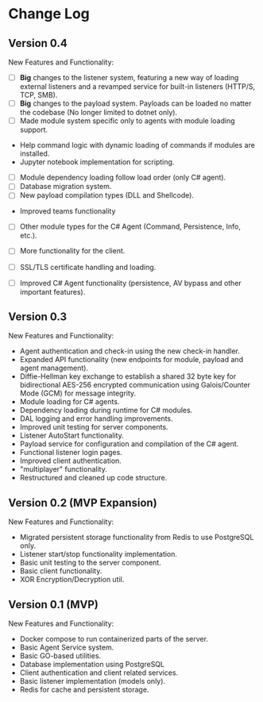 # Change Log



## **Version 0.4**

New Features and Functionality:

- [ ] **Big** changes to the listener system, featuring a new way of loading external listeners and a revamped service for built-in listeners (HTTP/S, TCP, SMB).
- [ ] **Big** changes to the payload system. Payloads can be loaded no matter the codebase (No longer limited to dotnet only).
- [ ] Made module system specific only to agents with module loading support.
- Help command logic with dynamic loading of commands if modules are installed.
- Jupyter notebook implementation for scripting.
- [ ] Module dependency loading follow load order (only C# agent).
- [ ] Database migration system.
- [ ] New payload compilation types (DLL and Shellcode).
- Improved teams functionality
- [ ] Other module types for the C# Agent (Command, Persistence, Info, etc.).
- [ ] More functionality for the client.
- [ ] SSL/TLS certificate handling and loading.
- [ ] Improved C# Agent functionality (persistence, AV bypass and other important features).


## **Version 0.3**

New Features and Functionality:

- Agent authentication and check-in using the new check-in handler.
- Expanded API functionality (new endpoints for module, payload and agent management).
- Diffie-Hellman key exchange to establish a shared 32 byte key for bidirectional AES-256 encrypted communication using Galois/Counter Mode (GCM) for message integrity.
- Module loading for C# agents.
- Dependency loading during runtime for C# modules.
- DAL logging and error handling improvements.
- Improved unit testing for server components.
- Listener AutoStart functionality.
- Payload service for configuration and compilation of the C# agent.
- Functional listener login pages.
- Improved client authentication.
- "multiplayer" functionality.
- Restructured and cleaned up code structure.


## **Version 0.2 (MVP Expansion)**

New Features and Functionality:

- Migrated persistent storage functionality from Redis to use PostgreSQL only.
- Listener start/stop functionality implementation.
- Basic unit testing to the server component.
- Basic client functionality.
- XOR Encryption/Decryption util.


## **Version 0.1 (MVP)**

New Features and Functionality:

   - Docker compose to run containerized parts of the server.
   - Basic Agent Service system.
   - Basic GO-based utilities.
   - Database implementation using PostgreSQL
   - Client authentication and client related services.
   - Basic listener implementation (models only).
   - Redis for cache and persistent storage.